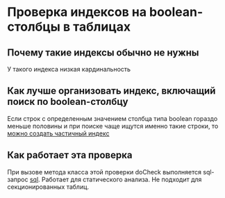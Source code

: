 # Проверка индексов на boolean-столбцы в таблицах

## Почему такие индексы обычно не нужны
У такого индекса низкая кардинальность

## Как лучше организовать индекс, включащий поиск по boolean-столбцу
Если строк с определенным значением столбца типа boolean гораздо меньше половины и при поиске чаще ищутся именно такие строки, то [можно создать частичный индекс](https://postgrespro.ru/docs/postgrespro/17/indexes-partial)
## Как работает эта проверка
При вызове метода класса этой проверки doCheck выполняется sql-запрос [sql](https://github.com/mfvanek/pg-index-health-sql/blob/master/sql/indexes_with_boolean.sql).
Работает для статического анализа.
Не подходит для секционированных таблиц.
